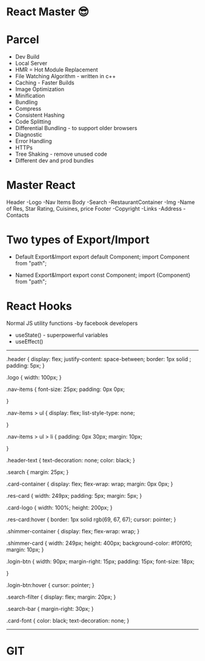 # React Master 😎


# Parcel
- Dev Build
- Local Server
- HMR = Hot Module Replacement
- File Watching Algorithm - written in c++
- Caching - Faster Builds
- Image Optimization
- Minification
- Bundling
- Compress
- Consistent Hashing
- Code Splitting
- Differential Bundling - to support older browsers
- Diagnostic
- Error Handling
- HTTPs
- Tree Shaking - remove unused code
- Different dev and prod bundles


# Master React

Header
 -Logo
 -Nav Items
Body
 -Search
 -RestaurantContainer
  -Img
  -Name of Res, Star Rating, Cuisines, price
Footer
 -Copyright
 -Links
 -Address
 -Contacts


# Two types of Export/Import

- Default Export&Import
export default Component;
import Component from "path";

- Named Export&Import
export const Component;
import {Component} from "path";


# React Hooks

 Normal JS utility functions    -by facebook developers
 - useState()   - superpowerful variables
 - useEffect()


 -----------------------------------------

 .header {
    display: flex;
    justify-content: space-between;
    border: 1px solid ;
    padding: 5px;
}

.logo {
    width: 100px;
}

.nav-items {
    font-size: 25px;
    padding: 0px 0px;
    
}

.nav-items > ul {
    display: flex;
    list-style-type: none;
    
}

.nav-items > ul > li {
    padding: 0px 30px;
    margin: 10px;
    
}

.header-text {
    text-decoration: none;
    color: black;
}

.search {
    margin: 25px;
}

.card-container {
    display: flex;
    flex-wrap: wrap;
    margin: 0px 0px;
}

.res-card {
    width: 249px;
    padding: 5px;
    margin: 5px;
}

.card-logo {
    width: 100%;
    height: 200px;
}

.res-card:hover {
    border: 1px solid rgb(69, 67, 67);
    cursor: pointer;
}

.shimmer-container {
    display: flex;
    flex-wrap: wrap;
}

.shimmer-card {
    width: 249px;
    height: 400px;
    background-color: #f0f0f0;
    margin: 10px;
}

.login-btn {
    width: 90px;
    margin-right: 15px;
    padding: 15px;
    font-size: 18px;

}

.login-btn:hover {
    cursor: pointer;
}

.search-filter {
    display: flex;
    margin: 20px;
}

.search-bar {
    margin-right: 30px;
}

.card-font {
    color: black;
    text-decoration: none;
}

-----------------------------------------

# GIT
